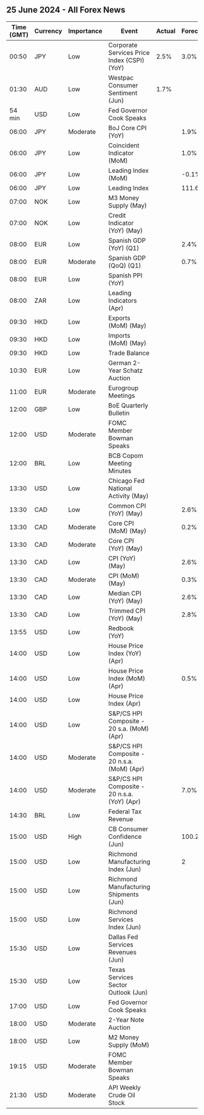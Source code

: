 ## 25 June 2024 - All Forex News

| Time (GMT) | Currency | Importance | Event | Actual | Forecast | Previous |
|------|----------|------------|-------|--------|----------|----------|
| 00:50 | JPY | Low | Corporate Services Price Index (CSPI) (YoY) | 2.5% | 3.0% | 2.7% |
| 01:30 | AUD | Low | Westpac Consumer Sentiment (Jun) | 1.7% |  | -0.3% |
| 54 min | USD | Low | Fed Governor Cook Speaks |  |  |  |
| 06:00 | JPY | Moderate | BoJ Core CPI (YoY) |  | 1.9% | 1.8% |
| 06:00 | JPY | Low | Coincident Indicator (MoM) |  | 1.0% | 2.1% |
| 06:00 | JPY | Low | Leading Index (MoM) |  | -0.1% | 0.1% |
| 06:00 | JPY | Low | Leading Index |  | 111.6 | 112.2 |
| 07:00 | NOK | Low | M3 Money Supply (May) |  |  | 3,117.4B |
| 07:00 | NOK | Low | Credit Indicator (YoY) (May) |  |  | 3.2% |
| 08:00 | EUR | Low | Spanish GDP (YoY) (Q1) |  | 2.4% | 2.4% |
| 08:00 | EUR | Moderate | Spanish GDP (QoQ) (Q1) |  | 0.7% | 0.7% |
| 08:00 | EUR | Low | Spanish PPI (YoY) |  |  | -6.6% |
| 08:00 | ZAR | Low | Leading Indicators (Apr) |  |  | 110.40% |
| 09:30 | HKD | Low | Exports (MoM) (May) |  |  | 11.9% |
| 09:30 | HKD | Low | Imports (MoM) (May) |  |  | 3.7% |
| 09:30 | HKD | Low | Trade Balance |  |  | -10.0B |
| 10:30 | EUR | Low | German 2-Year Schatz Auction |  |  | 3.010% |
| 11:00 | EUR | Moderate | Eurogroup Meetings |  |  |  |
| 12:00 | GBP | Low | BoE Quarterly Bulletin |  |  |  |
| 12:00 | USD | Moderate | FOMC Member Bowman Speaks |  |  |  |
| 12:00 | BRL | Low | BCB Copom Meeting Minutes |  |  |  |
| 13:30 | USD | Low | Chicago Fed National Activity (May) |  |  | -0.23 |
| 13:30 | CAD | Low | Common CPI (YoY) (May) |  | 2.6% | 2.6% |
| 13:30 | CAD | Moderate | Core CPI (MoM) (May) |  | 0.2% | 0.2% |
| 13:30 | CAD | Moderate | Core CPI (YoY) (May) |  |  | 1.6% |
| 13:30 | CAD | Low | CPI (YoY) (May) |  | 2.6% | 2.7% |
| 13:30 | CAD | Moderate | CPI (MoM) (May) |  | 0.3% | 0.5% |
| 13:30 | CAD | Low | Median CPI (YoY) (May) |  | 2.6% | 2.6% |
| 13:30 | CAD | Low | Trimmed CPI (YoY) (May) |  | 2.8% | 2.9% |
| 13:55 | USD | Low | Redbook (YoY) |  |  | 5.9% |
| 14:00 | USD | Low | House Price Index (YoY) (Apr) |  |  | 6.7% |
| 14:00 | USD | Low | House Price Index (MoM) (Apr) |  | 0.5% | 0.1% |
| 14:00 | USD | Low | House Price Index (Apr) |  |  | 423.4 |
| 14:00 | USD | Low | S&P/CS HPI Composite - 20 s.a. (MoM) (Apr) |  |  | 0.3% |
| 14:00 | USD | Moderate | S&P/CS HPI Composite - 20 n.s.a. (MoM) (Apr) |  |  | 1.6% |
| 14:00 | USD | Moderate | S&P/CS HPI Composite - 20 n.s.a. (YoY) (Apr) |  | 7.0% | 7.4% |
| 14:30 | BRL | Low | Federal Tax Revenue |  |  | 228.90B |
| 15:00 | USD | High | CB Consumer Confidence (Jun) |  | 100.2 | 102.0 |
| 15:00 | USD | Low | Richmond Manufacturing Index (Jun) |  | 2 | 0 |
| 15:00 | USD | Low | Richmond Manufacturing Shipments (Jun) |  |  | 13 |
| 15:00 | USD | Low | Richmond Services Index (Jun) |  |  | 3 |
| 15:30 | USD | Low | Dallas Fed Services Revenues (Jun) |  |  | 6.7 |
| 15:30 | USD | Low | Texas Services Sector Outlook (Jun) |  |  | -12.1 |
| 17:00 | USD | Low | Fed Governor Cook Speaks |  |  |  |
| 18:00 | USD | Moderate | 2-Year Note Auction |  |  | 4.917% |
| 18:00 | USD | Low | M2 Money Supply (MoM) |  |  | 20.87T |
| 19:15 | USD | Moderate | FOMC Member Bowman Speaks |  |  |  |
| 21:30 | USD | Moderate | API Weekly Crude Oil Stock |  |  | 2.264M |
